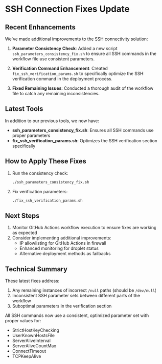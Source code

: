 # SSH Connection Fixes Update

## Recent Enhancements

We've made additional improvements to the SSH connectivity solution:

1. **Parameter Consistency Check**: Added a new script `ssh_parameters_consistency_fix.sh` to ensure all SSH commands in the workflow file use consistent parameters.

2. **Verification Command Enhancement**: Created `fix_ssh_verification_params.sh` to specifically optimize the SSH verification command in the deployment process.

3. **Fixed Remaining Issues**: Conducted a thorough audit of the workflow file to catch any remaining inconsistencies.

## Latest Tools

In addition to our previous tools, we now have:

- **ssh_parameters_consistency_fix.sh**: Ensures all SSH commands use proper parameters
- **fix_ssh_verification_params.sh**: Optimizes the SSH verification section specifically

## How to Apply These Fixes

1. Run the consistency check:
   ```bash
   ./ssh_parameters_consistency_fix.sh
   ```

2. Fix verification parameters:
   ```bash
   ./fix_ssh_verification_params.sh
   ```

## Next Steps

1. Monitor GitHub Actions workflow execution to ensure fixes are working as expected
2. Consider implementing additional improvements:
   - IP allowlisting for GitHub Actions in firewall
   - Enhanced monitoring for droplet status
   - Alternative deployment methods as failbacks

## Technical Summary

These latest fixes address:

1. Any remaining instances of incorrect `/null` paths (should be `/dev/null`)
2. Inconsistent SSH parameter sets between different parts of the workflow
3. Suboptimal parameters in the verification section

All SSH commands now use a consistent, optimized parameter set with proper values for:
- StrictHostKeyChecking
- UserKnownHostsFile
- ServerAliveInterval
- ServerAliveCountMax
- ConnectTimeout
- TCPKeepAlive
